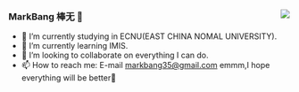 ### MarkBang 棒无 👋<img align="right" src="https://github-readme-stats.vercel.app/api?username=markbang&show_icons=true&icon_color=CE1D2D&text_color=718096&bg_color=ffffff&hide_title=true" />

- 🔭 I’m currently studying in ECNU(EAST CHINA NOMAL UNIVERSITY).
- 🌱 I’m currently learning IMIS.
- 👯 I’m looking to collaborate on everything I can do.
- 📫 How to reach me: E-mail markbang35@gmail.com
emmm,I hope everything will be better🤗
